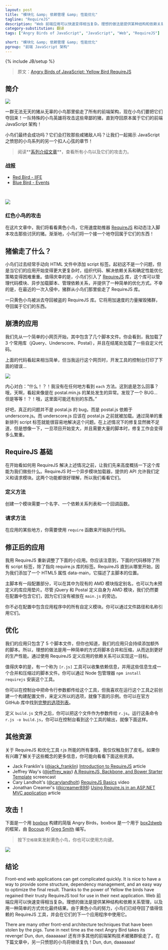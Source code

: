 ```yaml
---
layout: post
title: "模块化 &amp; 依赖管理 &amp; 性能优化"
tagline: "RequireJS"
description: "Web 前端应用可以快速变得相当复杂。理想的做法是提供某种结构和依赖关系管理，以及用一种简单的方式优化最终结果。"
category-substitution: 翻译
tags: ["Angry Birds of JavaScript", "JavaScript", "Web", "RequireJS"]

short: "模块化 &amp; 依赖管理 &amp; 性能优化"
pgroup: "前端 JavaScript 架构"
---
```

{% include JB/setup %}

> 原文：[Angry Birds of JavaScript: Yellow Bird RequireJS](http://www.elijahmanor.com/2013/04/angry-birds-of-javascript-yellow-bird.html)

<!-- ## Introduction -->
## 简介
![](http://4.bp.blogspot.com/-6p5Xgjlsmhk/UVZlEo_QOKI/AAAAAAAAY9k/BBXhjrfp42U/s1600/Angry-Birds-Logo.png)
<!-- ![](http://4.bp.blogspot.com/-6p5Xgjlsmhk/UVZlEo_QOKI/AAAAAAAAY9k/BBXhjrfp42U/s320/Angry-Birds-Logo.png) -->

<!-- A diabolical herd of pigs stole all of the front-end architecture from an innocent flock of birds and now they want it back! A team of special agent hero birds will attack those despicable pigs until they recover what is rightfully theirs, front-end JavaScript architecture! -->
一群无法无天的猪从无辜的小鸟那里偷走了所有的前端架构，现在小鸟们要把它们夺回来！一队特殊的小鸟英雄将攻击这些卑鄙的猪，直到夺回原本属于它们的前端 JavaScript 架构！

<!-- Will the birds be successful in the end? Will they defeat their bacon flavored foe? Let's find out together in another nail biting episode of Angry Birds of JavaScript! -->
小鸟们最终会成功吗？它们会打败那些咸猪敌人吗？让我们一起揭示 JavaScript 之愤怒的小鸟系列的另一个扣人心弦的章节！

<!-- > Check out the **[series introduction post](http://www.elijahmanor.com/2013/03/angry-birds-of-javascript-series.html)** for a list of all the birds and their attack powers. -->
> 阅读**[系列介绍文章](http://www.elijahmanor.com/2013/03/angry-birds-of-javascript-series.html)**，查看所有小鸟以及它们的攻击力。

<!-- ### Previous Attacks -->
### 战报
<ul>
  <li>
    <a href="http://www.elijahmanor.com/2013/03/angry-birds-of-javascript-red-bird.html" target="_blank">Red Bird - IIFE</a>
  </li>
  <li>
    <a href="http://www.elijahmanor.com/2013/03/angry-birds-of-javascript-blue-bird.html" target="_blank">Blue Bird - Events</a>
  </li>
</ul>
<br />

<!-- ![](http://4.bp.blogspot.com/-eBq1DHq7P64/UVZlP7q4zMI/AAAAAAAAY9s/g5Ii1ZrLIbs/s1600/yellow-bird.png) -->
![](http://4.bp.blogspot.com/-eBq1DHq7P64/UVZlP7q4zMI/AAAAAAAAY9s/g5Ii1ZrLIbs/s1600/yellow-bird.png)

<!-- ### Yellow Bird Attacks -->
### 红色小鸟的攻击
<!-- In this post we will take a look at the Yellow Bird who comes with a [RequireJS](http://requirejs.org/) speed booster and dynamically injects scripts against those pesky swine. Slowly, one by one, the birds will take back what it theirs to keep! -->
在这片文章中，我们将看看黄色小鸟，它用速度助推器 [RequireJS] 和动态注入脚本攻击那些讨厌的猪。渐渐地，小鸟们将一个接一个地夺回属于它们的东西！

[RequireJS]: http://requirejs.org/

<!-- ## What Was Stolen by the Pigs? -->
## 猪偷走了什么？
<!-- The birds used to manually add script tags to their HTML files. At first this wasn't an issue, but when their application started to grow larger and more complex it started to become difficult for them to organize their code, figure out dependencies, and determine a strategy for optimizing performance. Thankfully they were introduced to the [RequireJS](http://requirejs.org/) library which provided them a way to manage their code into modules, load their scripts asynchronously, manage their dependencies, and provide an easy way to optimize. Unfortunately the pigs, during a recent invasion, stole the RequireJS library from the birds. -->
小鸟们过去经常手动向 HTML 文件中添加 script 标签。起初这不是一个问题，但是当它们的应用开始变得更大更复杂时，组织代码、解决依赖关系和确定性能优化策略变得困难重重。值得庆幸的是，小鸟们引入了 [RequireJS] 库，这个库可以管理代码模块、异步加载脚本、管理依赖关系，并提供了一种简单的优化方式。不幸的是，在最近的一次入侵中，猪群从小鸟们那里偷走了 RequireJS 库。

<!-- One of the yellow birds has been tasked to reclaim what has been stolen. He will use the optimization power of speed to help destroy the pigs in order to take back what is theirs. -->
一只黄色小鸟被派去夺回被盗的 RequireJS 库。它将用加速度的力量摧毁猪群，夺回属于它们的东西。

<!-- ## Broken Application -->
## 崩溃的应用
<!-- Let's first start with a simple little web page that contains just a few scripts. You'll notice that I'm loading 3 popular libraries (jQuery, Underscore, and Postal) and some custom code at the end. -->
我们先从一个简单的小网页开始，其中包含了几个脚本文件。你会看到，我加载了 3 个常用库（jQuery、Underscore、Postal），并且在结尾处加载了一些自定义代码。

  <script src="https://gist.github.com/elijahmanor/5275285.js?file=broken-dependency.html">
  </script>

<!-- The above code looks pretty straightforward, but when I end up running the page I get the following error in the dev tool's console... -->
上面的代码看起来相当简单，但当我运行这个网页时，开发工具的控制台打印了下面的错误...

<!-- ![](http://1.bp.blogspot.com/-ry8ojeQF3OI/UVZosPNPtVI/AAAAAAAAY94/0Catr-PQzbo/s1600/3-29-2013+10-36-11+PM.png) -->
![](http://1.bp.blogspot.com/-ry8ojeQF3OI/UVZosPNPtVI/AAAAAAAAY94/0Catr-PQzbo/s1600/3-29-2013+10-36-11+PM.png)

<!-- Fictitious Internal Dialog: "WHAT!?! I don't see any `each` method anywhere. What's up with that? Ohh man, it looks like the exception occurred in postal.min.js somewhere. FOUND A BUG... see if I use that library again. But, wait!?! Ohh, maybe something else is going on here." -->
内心对白：“什么！？！我没有在任何地方看到 `each` 方法。这到底是怎么回事？哦，天啊，看起来像是在 postal.min.js 的某处发生的异常。发现了一个 BUG... 但是等等！？！哦，这里面可能还有别的东西。”

<!-- So, the real issue isn't a bug in postal.js, the issue is in that postal.js has a dependency on underscore.js. The problem is that underscore should have been loaded before postal.js. Simply rearranging the script tags could easily solve this issue. In the above case the fix was trivial, but imagine how cumbersome this could be once the project starts to get large and requires lots of scripts. -->
好吧，真正的问题并不是 postal.js 的 bug，而是 postal.js 依赖于 underscore.js。而 underscore.js 应该在 postal.js 之前就被加载。通过简单的重新排列 script 标签就能很容易地解决这个问题。在上述情况下的修复显然微不足道，但是想像一下，一旦项目开始变大，并且需要大量的脚本时，修复工作会变得多么繁重。

<!-- ## RequireJS Basics -->
## RequireJS 基础
<!-- Before we go and look at how we could fix the above situation using RequireJS, let's first take a high level overview of what the library is doing for us. RequireJS is an Asynchronous Module Loader and the API it provides allows us to define and require modules. Both functions are really easy to understand so let's take a look at them. -->
在开始看如何用 RequireJS 解决上述情况之前，让我们先来高度概括一下这个库能为我们做些什么。RequireJS 时一个异步模块加载器，提供的 API 允许我们定义和请求模块。这两个功能都很好理解，所以我们看看它们。

<!-- ### define method -->
### 定义方法
<!-- In order to create a module you need a name, a list of dependencies, and a callback function. -->
创建一个模块需要一个名字、一个依赖关系列表和一个回调函数。

  <script src="https://gist.github.com/elijahmanor/5275285.js?file=define.js">
  </script>

<!-- ### require method -->
### 请求方法
<!-- At some point in your application you will need to use the `require` function to kick things off. -->
在应用的某些地方，你需要使用 `require` 函数来开始执行代码。

  <script src="https://gist.github.com/elijahmanor/5275285.js?file=require.js">
  </script>

<!-- ## Fixed Application -->
## 修正后的应用
<!-- Using RequireJS I took the above little application and rearranged some things. You should notice that the following markup removes all the script tags except one, which points to the require.js library. RequireJS knows where to start because we add an HTML5 data-main attribute describing where the main script is located. -->
我用 RequireJS 重新调整了下面的小应用。你应该注意到，下面的代码移除了所有 script 标签，除了指向 require.js 库的标签。RequireJS 直到从哪里开始，因为我们添加了一个 HTML5 属性 data-main，它描述了主脚本的位置。

  <script src="https://gist.github.com/elijahmanor/5275285.js?file=requirejs.html">
  </script>

<!-- The main script has a configuration section inside of it where you can assign aliases to existing AMD modules and also shim libraries that were not previously defined. Although jQuery and Postal define themselves as AMD modules we included them in our configuration because they are not located alongside `main.js`. -->
主脚本有一段配置部分，可以在其中为现有的 AMD 模块指定别名，也可以为未预定义的库应用垫片。尽管 jQuery 和 Postal 定义自身为 AMD 模块，我们仍然要在配置中包含它们，因为它们没有被放在 `main.js` 的旁边。

<!-- You don't have to include in your config any custom modules you define in your application. You can refer to those by their file path and name. -->
你不必在配置中包含应用程序中的所有自定义模块。你可以通过文件路径和名称引用它们。

  <script src="https://gist.github.com/elijahmanor/5275285.js?file=main.js">
  </script>

<!-- ## Optimize -->
## 优化
<!-- Our application only has 5 script files in it, but as you know our app will only continue to add additional scripts. So, it would be nice if there was an easy way to combine and minify our scripts for better production performance. The nice thing is that by using RequireJS we have already defined the dependencies of our application. -->
我们的应用只包含了 5 个脚本文件，但你也知道，我们的应用只会持续添加额外的脚本。所以，理想的做法是用一种简单的方式将脚本合并和压缩，从而达到更好的生产性能。通过使用 RequireJS 定义应用的依赖关系可以实现这一目标。

<!-- Thankfully there is a tool called `[r.js](http://requirejs.org/docs/1.0/docs/optimization.html)` that takes this dependency information and uses it to generate a combined and minified script. You can install the tool with the Node Package Manager `npm install requirejs` -->
值得庆幸的是，有一个称为 `[r.js]` 工具可以收集依赖信息，并用这些信息生成一个合并和压缩过的脚本文件。你可以通过 Node 包管理器 `npm install requirejs` 安装这个工具。

[r.js]: http://requirejs.org/docs/1.0/docs/optimization.html

<!-- You could provide all the command line argument to the tool in the console, but I prefer making a build config file like the following to define all of its settings before I run it. You can find a [comprehensive list of settings](https://github.com/jrburke/r.js/blob/master/build/example.build.js) from the official GitHub repository. -->
你可以在控制台中把命令行参数都传给这个工具，但我喜欢在运行这个工具之前创建一个构建配置文件，来定义所以的选项，就像下面的示例。你可以在官方 GitHub 库中找到[完整的选项列表]。

[完整的选项列表]: https://github.com/jrburke/r.js/blob/master/build/example.build.js

  <script src="https://gist.github.com/elijahmanor/5275285.js?file=build.js">
  </script>

<!-- Once you've defined your `build.js` file then you let `r.js` know you want to use it. The following command will get you going... `r.js -o build.js`. You can see the output of the tool in the output below. -->
定义 `build.js` 文件之后，你可以把这个文件作为参数传给 `r.js`。运行这条命令 `r.js -o build.js`，你可以在控制台看到这个工具的输出，就像下面这样。

  <script src="https://gist.github.com/elijahmanor/5275285.js?file=optimize.sh">
  </script>

<!-- ## Additional Resources -->
## 其他资源
<!-- I only scratched the surface on all the things you can do with RequireJS and the r.js optimization tool. If you are interesting in learning more about these concepts you may want to look at some of the following resources.  -->
关于 RequireJS 和优化工具 r.js 所能的所有事情，我仅仅触及到了皮毛。如果你有兴趣了解关于这些概念的更多信息，你可能向看看下面这些资源。

<ul>
  <li>
    Jack Franklin's (<a href="http://twitter.com/jack_franklin" target="_blank">@jack_franklin</a>)
    <a href="http://javascriptplayground.com/blog/2012/07/requirejs-amd-tutorial-introduction">Introduction to RequireJS</a> article
  </li>
  <li>
    Jeffrey Way's (<a href="http://twitter.com/jeffrey_way" target="_blank">@jeffrey_way</a>)
    <a href="http://net.tutsplus.com/tutorials/javascript-ajax/a-requirejs-backbone-and-bower-starter-template/" target="_blank">A RequireJS, Backbone, and Bower Starter Template</a> screencast
  </li>
  <li>
    Cary Landholt's (<a href="http://twitter.com/carylandholt" target="_blank">@carylandholt</a>)
    <a href="http://www.youtube.com/watch?v=VGlDR1QiV3A">RequireJS Basics</a> video
  </li>
  <li>
    Jonathan Creamer's (<a href="http://twitter.com/jcreamer898" target="_blank">@jcreamer898</a>)
    <a href="http://tech.pro/tutorial/1156/using-requirejs-in-an-aspnet-mvc-application" target="_blank">Using Require.js in an ASP.NET MVC application</a> article
  </li>
</ul>

<!-- ## Attack! -->
## 攻击！
下面是一个用 [boxbox] 构建的简版 Angry Birds，boxbox 是一个用于 [box2dweb] 的框架，由 [Bocoup] 的 [Greg Smith] 编写。

[boxbox]: http://incompl.github.com/boxbox/
[box2dweb]: https://code.google.com/p/box2dweb/
[Bocoup]: http://bocoup.com
[Greg Smith]: http://twitter.com/_gsmith

<!-- > Press the `space bar` to launch the Yellow Bird and you can also use the arrow keys. -->
> 按下`空格键`来发射黄色小鸟，你也可以使用方向键。

[![](http://1.bp.blogspot.com/-BvvbLg5ACrI/UVZoyYxCmSI/AAAAAAAAY-E/G7I6uezUKV0/s1600/3-29-2013+11-19-41+PM.png)](http://jsfiddle.net/Gue8x/show)

<!-- ## Conclusion -->
## 结论
Front-end web applications can get complicated quickly. It is nice to have a way to provide some structure, dependency management, and an easy way to optimize the final result. Thanks to the power of Yellow the birds have regained their trusty RequireJS tool for use in their next application.
Web 前端应用可以快速变得相当复杂。理想的做法是提供某种结构和依赖关系管理，以及用一种简单的方式优化最终结果。由于黄色小鸟的努力，小鸟们已经夺回了值得信赖的 RequireJS 工具，并会在它们的下一个应用程序中使用它。

There are many other front-end architecture techniques that have been stolen by the pigs. Tune in next time as the next Angry Bird takes its revenge! Dun, dun, daaaaaaa!
还有许多其他的前端架构技术被猪群偷走了。在下篇文章中，另一只愤怒的小鸟将继续复仇！Dun, dun, daaaaaaa!


